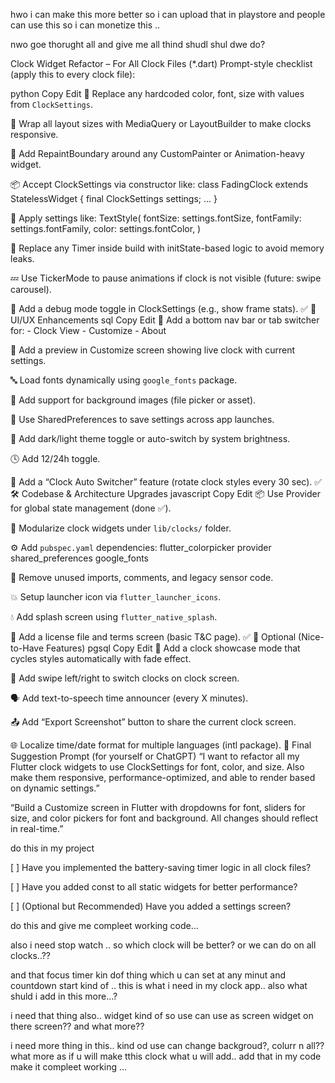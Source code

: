 
hwo i can make this more better so i can upload that in playstore and people can use this so i can monetize this ..

nwo goe thorught all and give me all thind shudl shul dwe do?


Clock Widget Refactor – For All Clock Files (*.dart)
Prompt-style checklist (apply this to every clock file):

python
Copy
Edit
🔁 Replace any hardcoded color, font, size with values from `ClockSettings`.

🧱 Wrap all layout sizes with MediaQuery or LayoutBuilder to make clocks responsive.

🎯 Add RepaintBoundary around any CustomPainter or Animation-heavy widget.

📦 Accept ClockSettings via constructor like:
    class FadingClock extends StatelessWidget {
      final ClockSettings settings;
      ...
    }

🎨 Apply settings like:
    TextStyle(
      fontSize: settings.fontSize,
      fontFamily: settings.fontFamily,
      color: settings.fontColor,
    )

🧠 Replace any Timer inside build with initState-based logic to avoid memory leaks.

💤 Use TickerMode to pause animations if clock is not visible (future: swipe carousel).

🧪 Add a debug mode toggle in ClockSettings (e.g., show frame stats).
✅ 📱 UI/UX Enhancements
sql
Copy
Edit
🧭 Add a bottom nav bar or tab switcher for:
    - Clock View
    - Customize
    - About

🎨 Add a preview in Customize screen showing live clock with current settings.

🔤 Load fonts dynamically using `google_fonts` package.

📸 Add support for background images (file picker or asset).

📁 Use SharedPreferences to save settings across app launches.

🌙 Add dark/light theme toggle or auto-switch by system brightness.

🕓 Add 12/24h toggle.

🔄 Add a “Clock Auto Switcher” feature (rotate clock styles every 30 sec).
✅ 🛠 Codebase & Architecture Upgrades
javascript
Copy
Edit
📦 Use Provider for global state management (done ✅).

🔑 Modularize clock widgets under `lib/clocks/` folder.

⚙️ Add `pubspec.yaml` dependencies:
    flutter_colorpicker
    provider
    shared_preferences
    google_fonts

🧼 Remove unused imports, comments, and legacy sensor code.

💥 Setup launcher icon via `flutter_launcher_icons`.

💧 Add splash screen using `flutter_native_splash`.

📄 Add a license file and terms screen (basic T&C page).
✅ 🌟 Optional (Nice-to-Have Features)
pgsql
Copy
Edit
🎥 Add a clock showcase mode that cycles styles automatically with fade effect.

🧭 Add swipe left/right to switch clocks on clock screen.

🗣 Add text-to-speech time announcer (every X minutes).

📤 Add “Export Screenshot” button to share the current clock screen.

🌐 Localize time/date format for multiple languages (intl package).
🚀 Final Suggestion Prompt (for yourself or ChatGPT)
“I want to refactor all my Flutter clock widgets to use ClockSettings for font, color, and size. Also make them responsive, performance-optimized, and able to render based on dynamic settings.”

“Build a Customize screen in Flutter with dropdowns for font, sliders for size, and color pickers for font and background. All changes should reflect in real-time.”



do this in my project



[ ] Have you implemented the battery-saving timer logic in all clock files?



[ ] Have you added const to all static widgets for better performance?



[ ] (Optional but Recommended) Have you added a settings screen?



do this and give me compleet working code...


also i need stop watch .. so which clock will be better? or we can do on all clocks..??



and that focus timer kin dof thing which u can set at any minut and countdown start kind of .. this is what i need in my clock app.. also what shuld i add in this more...?



i need that thing also.. widget kind of so use can use as screen widget on there screen?? and what more??

i need more thing in this.. kind od use can change backgroud?, colurr n all?? what more as if u will make tthis clock what u will add.. add that in my code make it compleet working ...